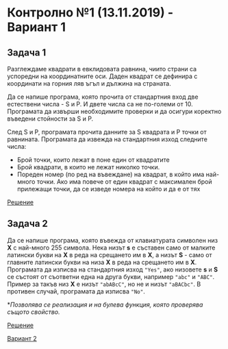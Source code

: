 # Контролно №1 (13.11.2019) - Вариант 1

## Задача 1
Разглеждаме квадрати в евклидовата равнина, чиито страни са успоредни на координатните оси. Даден
квадрат се дефинира с координати на горния ляв ъгъл и дължина на страната.

Да се напише програма, която прочита от стандартния вход две естествени числа - S и P. И двете числа 
са не по-големи от 10. Програмaта да извърши необходимите проверки и да осигури коректно въведени 
стойности за S и P.

След S и P, програмата прочита данните за S квадрата и P точки от равнината. Програмата да извежда на 
стандартния изход следните числа:

- Брой точки, които лежат в поне един от квадратите
- Брой квадрати, в които не лежат николко точки.
- Пореден номер (по ред на въвеждане) на квадрат, в който има най-много точки. Ако има повече от един
квадрат с максимален брой прилежащи точки, да се изведе номера на който и да е от тях 

[Решение](./task1)

## Задача 2
Да се напише програма, която въвежда от клавиатурата символен низ **Х** с най-много 255 символа. Нека низът
**s** е съставен само от малките латински букви на **Х** в реда на срещането им в **Х**, а низът **S** - само от
главните латински букви на низа **Х** в реда на срещането им в **Х**. Програмата да изписва на стандартния изход
`"Yes"`, ако низовете **s** и **S** се състоят от съответни една на друга букви, например `"abc"` и `"ABC"`.
Пример за такъв низ **Х** е низът `"abABcC"`, но не и низът `"aBACbc"`. В противен случай, програмата да изписва
`"No"`.

**Позволява се реализация и на булева функция, която проверява същото свойство.*

[Решение](./task2)

[Вариант 2](../group2)